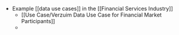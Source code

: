 - Example [[data use cases]] in the [[Financial Services Industry]]
	- [[Use Case/Verzuim Data Use Case for Financial Market Participants]]
	-